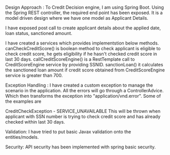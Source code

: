 Design Approach : 
To Credit Decision engine, I am using Spring Boot. Using the Spring REST controller, the required end point has been exposed. It is a model driven design where we have one model as Applicant Details.

I have exposed post call to create applicant details about the applied date, loan status, sanctioned amount. 

I have created a services which provides implementstion below methods.
canCheckCreditScore() is boolean method to check applicant is eligible to check credit score, he gets eligibility if he hasn't checked credit score in last 30 days.
callCreditScoreEngine() is a RestTemplate call to CreditScoreEngine service by providing SSNID.
sanctionLoan() it calculates the sanctioned loan amount if credit score obtained from CreditScoreEngine service is greater than 700.

Exception Handling : 
I have created a custom exception to manage the scenario in the application. All the errors will go through a ControllerAdvice. Which then transforms the exception into "application/vnd.error". Some of the examples are

CreditCheckException - SERVICE_UNAVAILABLE
This will be thrown when applicant with SSN number is trying to check credit score and has already checked within last 30 days.


Validation:
I have tried to put basic Javax validation onto the entities/models.


Security: 
API security has been implemented with spring basic security.



